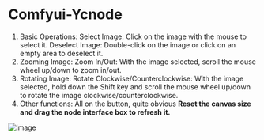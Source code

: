 # Comfyui-Ycnode
1. Basic Operations:
Select Image: Click on the image with the mouse to select it.
Deselect Image: Double-click on the image or click on an empty area to deselect it.
2. Zooming Image:
Zoom In/Out: With the image selected, scroll the mouse wheel up/down to zoom in/out.
3. Rotating Image:
Rotate Clockwise/Counterclockwise: With the image selected, hold down the Shift key and scroll the mouse wheel up/down to rotate the image clockwise/counterclockwise.
4. Other functions:
All on the button, quite obvious
**Reset the canvas size and drag the node interface box to refresh it.**


![image](https://github.com/user-attachments/assets/65175669-4db0-4339-a9f7-b4d63298b4d8)

